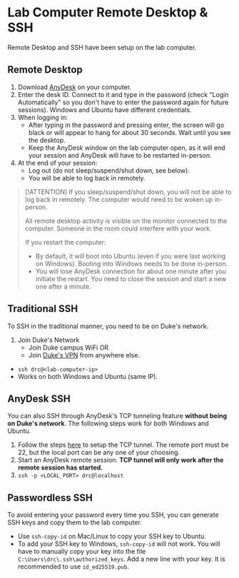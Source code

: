 # Lab Computer Remote Desktop & SSH

Remote Desktop and SSH have been setup on the lab computer.

## Remote Desktop

1. Download [AnyDesk](https://anydesk.com) on your computer.
2. Enter the desk ID. Connect to it and type in the password (check "Login Automatically" so you don't have to enter the password again for future sessions). Windows and Ubuntu have different credentials.
3. When logging in:
    - After typing in the password and pressing enter, the screen will go black or will appear to hang for about 30 seconds. Wait until you see the desktop.
    - Keep the AnyDesk window on the lab computer open, as it will end your session and AnyDesk will have to be restarted in-person.
4. At the end of your session:
    - Log out (do not sleep/suspend/shut down, see below).
    - You will be able to log back in remotely.

> [!ATTENTION]
> If you sleep/suspend/shut down, you will not be able to log back in remotely. The computer would need to be woken up in-person.
>
> All remote desktop activity is visible on the monitor connected to the computer. Someone in the room could interfere with your work.
>
> If you restart the computer:
> - By default, it will boot into Ubuntu (even if you were last working on Windows). Booting into Windows needs to be done in-person.
> - You will lose AnyDesk connection for about one minute after you initiate the restart. You need to close the session and start a new one after a minute.

## Traditional SSH

To SSH in the traditional manner, you need to be on Duke's network.
1. Join Duke's Network
    - Join Duke campus WiFi OR
    - Join [Duke's VPN](https://oit.duke.edu/service/vpn/) from anywhere else.
- `ssh drc@<lab-computer-ip>`
- Works on both Windows and Ubuntu (same IP).

## AnyDesk SSH

You can also SSH through AnyDesk's TCP tunneling feature **without being on Duke's network**. The following steps work for both Windows and Ubuntu.
1. Follow the steps [here](https://blog.anydesk.com/anydesk-tcp-tunneling/) to setup the TCP tunnel. The remote port must be 22, but the local port can be any one of your choosing.
2. Start an AnyDesk remote session. **TCP tunnel will only work after the remote session has started.**
3. `ssh -p <LOCAL_PORT> drc@localhost`

## Passwordless SSH

To avoid entering your password every time you SSH, you can generate SSH keys and copy them to the lab computer.
- Use `ssh-copy-id` on Mac/Linux to copy your SSH key to Ubuntu.
- To add your SSH key to Windows, `ssh-copy-id` will not work. You will have to manually copy your key into the file `C:\Users\drc\.ssh\authorized_keys`. Add a new line with your key. It is recommended to use `id_ed25519.pub`.